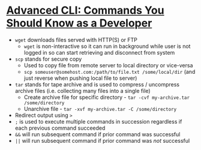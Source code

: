 # [Advanced CLI: Commands You Should Know as a Developer](https://medium.com/better-programming/advanced-cli-commands-you-should-know-as-a-developer-7bc48c752a5e)

* `wget` downloads files served with HTTP(S) or FTP
  * `wget` is non-interactive so it can run in background while user is not logged in so can start retrieving and disconnect from system
* `scp` stands for secure copy
  * Used to copy file from remote server to local directory or vice-versa
  * `scp someuser@somehost.com:/path/to/file.txt /some/local/dir` (and just reverse when pushing local file to server)
* `tar` stands for tape archive and is used to compress / uncompress archive files (i.e. collecting many files into a single file)
  * Create archive file for specific directory - `tar -cvf my-archive.tar /some/directory`
  * Unarchive file - `tar -xvf my-archive.tar -C /some/directory`
* Redirect output using `>`
* `;` is used to execute multiple commands in succession regardless if each previous command succeeded
* `&&` will run subsequent command if prior command was successful
* `||` will run subsequent command if prior command was _not_ successful
